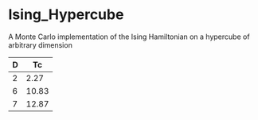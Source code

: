 Ising_Hypercube
===============

A Monte Carlo implementation of the Ising Hamiltonian on a hypercube of arbitrary dimension

| D | Tc |
|----|----|
|2 | 2.27|
|6 | 10.83|
|7 | 12.87|
